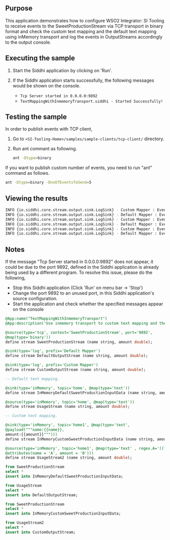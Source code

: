 
## Purpose

This application demonstrates how to configure WSO2 Integrator: SI Tooling to receive events to the SweetProductionStream via TCP transport in binary format and check the custom text mapping and the default text mapping using inMemory transport and log the events in OutputStreams accordingly to the  output  console.

## Executing the sample

1. Start the Siddhi application by clicking on 'Run'.
2. If the Siddhi application starts successfully, the following messages would be shown on the console.

    * `Tcp Server started in 0.0.0.0:9892`
    * `TextMappingWithInmemoryTransport.siddhi - Started Successfully!`

## Testing the sample

In order to publish events with TCP client,

1. Go to `<SI-Tooling-Home>/samples/sample-clients/tcp-client/` directory.
2. Run ant commant as following.

    ```bash
    ant -Dtype=binary
    ```

If you want to publish custom number of events, you need to run "ant" command as follows.

```bash
ant -Dtype=binary -DnoOfEventsToSend=5
```

## Viewing the results

```bash
INFO {io.siddhi.core.stream.output.sink.LogSink} - Custom Mapper : Event{timestamp=1513599736271, data=[Jelly Bean, 9.0], isExpired=false}
INFO {io.siddhi.core.stream.output.sink.LogSink} - Default Mapper : Event{timestamp=1513599737255, data=[Froyo, 1534.87], isExpired=false}
INFO {io.siddhi.core.stream.output.sink.LogSink} - Custom Mapper : Event{timestamp=1513599737255, data=[Froyo, 1.0], isExpired=false}
INFO {io.siddhi.core.stream.output.sink.LogSink} - Default Mapper : Event{timestamp=1513599738255, data=[Jelly Bean, 3030.71], isExpired=false}
INFO {io.siddhi.core.stream.output.sink.LogSink} - Custom Mapper : Event{timestamp=1513599738256, data=[Jelly Bean, 3.0], isExpired=false}
INFO {io.siddhi.core.stream.output.sink.LogSink} - Default Mapper : Event{timestamp=1513599739256, data=[Cupcake, 3212.83], isExpired=false}
```

## Notes

If the message "Tcp Server started in 0.0.0.0:9892" does not appear, it could be due to the port 9892, defined in the Siddhi application is already being used by a different program. To resolve this issue, please do the following,

* Stop this Siddhi application (Click 'Run' on menu bar -> 'Stop')
* Change the port 9892 to an unused port, in this Siddhi application's source configuration.
* Start the application and check whether the specified messages appear on the console

```sql
@App:name("TextMappingWithInmemoryTransport")
@App:description('Use inmemory transport to custom text mapping and the default text mapping and view the output on the console.')

@source(type='tcp', context='SweetProductionStream', port='9892',
@map(type='binary'))
define stream SweetProductionStream (name string, amount double);

@sink(type='log', prefix='Default Mapper')
define stream DefaultOutputStream (name string, amount double);

@sink(type='log', prefix='Custom Mapper')
define stream CustomOutputStream (name string, amount double);

-- Default text mapping.

@sink(type='inMemory', topic='home', @map(type='text'))
define stream InMemoryDefaultSweetProductionInputData (name string, amount double);

@source(type='inMemory', topic='home', @map(type='text'))
define stream UsageStream (name string, amount double);

-- Custom text mapping.

@sink(type='inMemory', topic='home1', @map(type='text',
@payload("""name:{{name}},
amount:{{amount}}""")))
define stream InMemoryCustomSweetProductionInputData (name string, amount double);

@source(type='inMemory', topic='home1', @map(type='text' , regex.A='((?<=name:)(.*)(?=,))',regex.B='([-0-9]+)',
@attributes(name = 'A', amount = 'B')))
define stream UsageStream2 (name string, amount double);

from SweetProductionStream
select *
insert into InMemoryDefaultSweetProductionInputData;

from UsageStream
select *
insert into DefaultOutputStream;

from SweetProductionStream
select *
insert into InMemoryCustomSweetProductionInputData;

from UsageStream2
select *
insert into CustomOutputStream;
```
